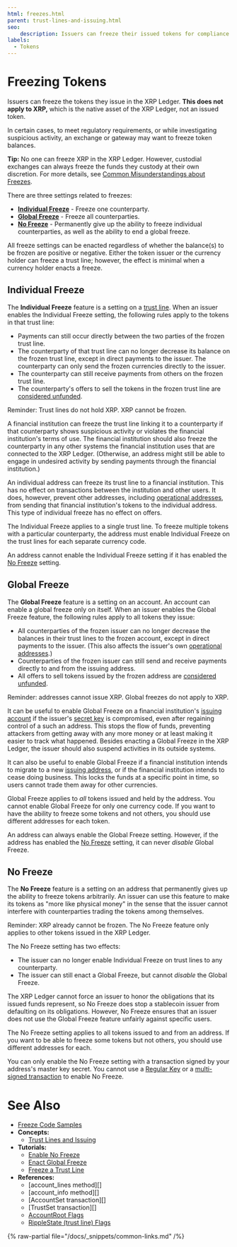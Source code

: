 ```yaml
---
html: freezes.html
parent: trust-lines-and-issuing.html
seo:
    description: Issuers can freeze their issued tokens for compliance purposes.
labels:
  - Tokens
---
```

# Freezing Tokens

Issuers can freeze the tokens they issue in the XRP Ledger. **This does not apply to XRP,** which is the native asset of the XRP Ledger, not an issued token.

In certain cases, to meet regulatory requirements, or while investigating suspicious activity, an exchange or gateway may want to freeze token balances.

**Tip:** No one can freeze XRP in the XRP Ledger. However, custodial exchanges can always freeze the funds they custody at their own discretion. For more details, see [Common Misunderstandings about Freezes](common-misconceptions-about-freezes.md).

There are three settings related to freezes:

* [**Individual Freeze**](#individual-freeze) - Freeze one counterparty.
* [**Global Freeze**](#global-freeze) - Freeze all counterparties.
* [**No Freeze**](#no-freeze) - Permanently give up the ability to freeze individual counterparties, as well as the ability to end a global freeze.

All freeze settings can be enacted regardless of whether the balance(s) to be frozen are positive or negative. Either the token issuer or the currency holder can freeze a trust line; however, the effect is minimal when a currency holder enacts a freeze.


## Individual Freeze

The **Individual Freeze** feature is a setting on a [trust line](index.md). When an issuer enables the Individual Freeze setting, the following rules apply to the tokens in that trust line:

* Payments can still occur directly between the two parties of the frozen trust line.
* The counterparty of that trust line can no longer decrease its balance on the frozen trust line, except in direct payments to the issuer. The counterparty can only send the frozen currencies directly to the issuer.
* The counterparty can still receive payments from others on the frozen trust line.
* The counterparty's offers to sell the tokens in the frozen trust line are [considered unfunded](../decentralized-exchange/offers.md#lifecycle-of-an-offer).

Reminder: Trust lines do not hold XRP. XRP cannot be frozen.

A financial institution can freeze the trust line linking it to a counterparty if that counterparty shows suspicious activity or violates the financial institution's terms of use. The financial institution should also freeze the counterparty in any other systems the financial institution uses that are connected to the XRP Ledger. (Otherwise, an address might still be able to engage in undesired activity by sending payments through the financial institution.)

An individual address can freeze its trust line to a financial institution. This has no effect on transactions between the institution and other users. It does, however, prevent other addresses, including [operational addresses](../../accounts/account-types.md), from sending that financial institution's tokens to the individual address. This type of individual freeze has no effect on offers.

The Individual Freeze applies to a single trust line. To freeze multiple tokens with a particular counterparty, the address must enable Individual Freeze on the trust lines for each separate currency code.

An address cannot enable the Individual Freeze setting if it has enabled the [No Freeze](#no-freeze) setting.


## Global Freeze

The **Global Freeze** feature is a setting on an account. An account can enable a global freeze only on itself. When an issuer enables the Global Freeze feature, the following rules apply to all tokens they issue:

* All counterparties of the frozen issuer can no longer decrease the balances in their trust lines to the frozen account, except in direct payments to the issuer. (This also affects the issuer's own [operational addresses](../../accounts/account-types.md).)
* Counterparties of the frozen issuer can still send and receive payments directly to and from the issuing address.
* All offers to sell tokens issued by the frozen address are [considered unfunded](../decentralized-exchange/offers.md#lifecycle-of-an-offer).

Reminder: addresses cannot issue XRP. Global freezes do not apply to XRP.

It can be useful to enable Global Freeze on a financial institution's [issuing account](../../accounts/account-types.md) if the issuer's [secret key](../../accounts/cryptographic-keys.md) is compromised, even after regaining control of a such an address. This stops the flow of funds, preventing attackers from getting away with any more money or at least making it easier to track what happened. Besides enacting a Global Freeze in the XRP Ledger, the issuer should also suspend activities in its outside systems.

It can also be useful to enable Global Freeze if a financial institution intends to migrate to a new [issuing address](../../accounts/account-types.md), or if the financial institution intends to cease doing business. This locks the funds at a specific point in time, so users cannot trade them away for other currencies.

Global Freeze applies to _all_ tokens issued and held by the address. You cannot enable Global Freeze for only one currency code. If you want to have the ability to freeze some tokens and not others, you should use different addresses for each token.

An address can always enable the Global Freeze setting. However, if the address has enabled the [No Freeze](#no-freeze) setting, it can never _disable_ Global Freeze.


## No Freeze

The **No Freeze** feature is a setting on an address that permanently gives up the ability to freeze tokens arbitrarily. An issuer can use this feature to make its tokens as "more like physical money" in the sense that the issuer cannot interfere with counterparties trading the tokens among themselves.

Reminder: XRP already cannot be frozen. The No Freeze feature only applies to other tokens issued in the XRP Ledger.

The No Freeze setting has two effects:

* The issuer can no longer enable Individual Freeze on trust lines to any counterparty.
* The issuer can still enact a Global Freeze, but cannot _disable_ the Global Freeze.

The XRP Ledger cannot force an issuer to honor the obligations that its issued funds represent, so No Freeze does stop a stablecoin issuer from defaulting on its obligations. However, No Freeze ensures that an issuer does not use the Global Freeze feature unfairly against specific users.

The No Freeze setting applies to all tokens issued to and from an address. If you want to be able to freeze some tokens but not others, you should use different addresses for each.

You can only enable the No Freeze setting with a transaction signed by your address's master key secret. You cannot use a [Regular Key](../../../references/protocol/transactions/types/setregularkey.md) or a [multi-signed transaction](../../accounts/multi-signing.md) to enable No Freeze.



# See Also

- [Freeze Code Samples](https://github.com/XRPLF/xrpl-dev-portal/tree/master/_code-samples/freeze)
- **Concepts:**
    - [Trust Lines and Issuing](index.md)
- **Tutorials:**
    - [Enable No Freeze](../../../tutorials/tasks/use-tokens/enable-no-freeze.md)
    - [Enact Global Freeze](../../../tutorials/tasks/use-tokens/enact-global-freeze.md)
    - [Freeze a Trust Line](../../../tutorials/tasks/use-tokens/freeze-a-trust-line.md)
- **References:**
    - [account_lines method][]
    - [account_info method][]
    - [AccountSet transaction][]
    - [TrustSet transaction][]
    - [AccountRoot Flags](../../../references/protocol/ledger-data/ledger-entry-types/accountroot.md#accountroot-flags)
    - [RippleState (trust line) Flags](../../../references/protocol/ledger-data/ledger-entry-types/ripplestate.md#ripplestate-flags)

{% raw-partial file="/docs/_snippets/common-links.md" /%}
